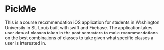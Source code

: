 # PickMe
This is a course recommendation iOS application for students in Washington University in St. Louis built with swift and Firebase. The application takes user data of classes taken in the past semesters to make recommendations on the best combinations of classes to take given what specific classes a user is interested in. 
